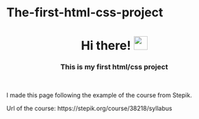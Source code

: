 # The-first-html-css-project
<h1 align="center">Hi there! 
<img src="https://github.com/blackcater/blackcater/raw/main/images/Hi.gif" height="32"/></h1>
<h3 align="center">This is my first html/css project</h3>
<br>
<p>I made this page following the example of the course from Stepik.</p>
<p>Url of the course: https://stepik.org/course/38218/syllabus</p>
